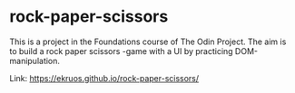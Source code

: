 # rock-paper-scissors

This is a project in the Foundations course of The Odin Project. The aim is to build a rock paper scissors -game with a UI by practicing DOM-manipulation.

Link: https://ekruos.github.io/rock-paper-scissors/